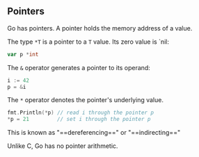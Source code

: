 ## Pointers
Go has pointers. A pointer holds the memory address of a value.

The type `*T` is a pointer to a `T` value. Its zero value is `nil:
```Go
var p *int
```
The `&` operator generates a pointer to its operand:
```Go
i := 42
p = &i
```
The `*` operator denotes the pointer's underlying value.
```Go
fmt.Println(*p) // read i through the pointer p
*p = 21         // set i through the pointer p
```
This is known as "==dereferencing==" or "==indirecting=="

Unlike C, Go has no pointer arithmetic.